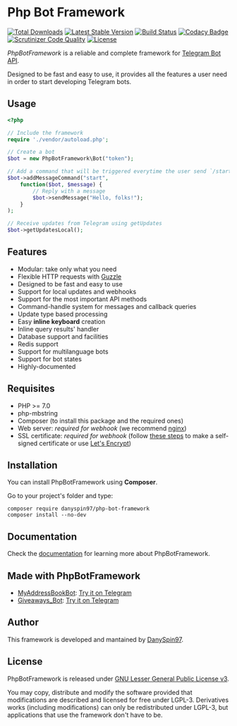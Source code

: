 # Php Bot Framework
[![Total Downloads](https://poser.pugx.org/danyspin97/php-bot-framework/downloads)](https://packagist.org/packages/danyspin97/php-bot-framework)<Paste>
[![Latest Stable Version](https://poser.pugx.org/danyspin97/php-bot-framework/v/stable)](https://packagist.org/packages/danyspin97/php-bot-framework)
[![Build Status](https://travis-ci.org/DanySpin97/PhpBotFramework.svg?branch=master)](https://travis-ci.org/DanySpin97/PhpBotFramework)
[![Codacy Badge](https://api.codacy.com/project/badge/Grade/6254e3eccc93497997dae21e57a452ac)](https://www.codacy.com/app/danyspin97/PhpBotFramework?utm_source=github.com&amp;utm_medium=referral&amp;utm_content=DanySpin97/PhpBotFramework&amp;utm_campaign=Badge_Grade)
[![Scrutinizer Code Quality](https://scrutinizer-ci.com/g/DanySpin97/PhpBotFramework/badges/quality-score.png?b=master)](https://scrutinizer-ci.com/g/DanySpin97/PhpBotFramework/?branch=master)
[![License](https://poser.pugx.org/danyspin97/php-bot-framework/license)](https://packagist.org/packages/danyspin97/php-bot-framework)


*PhpBotFramework* is a reliable and complete framework for [Telegram Bot API](https://core.telegram.org/bots/api).

Designed to be fast and easy to use, it provides all the features a user need in order to start developing Telegram bots.

## Usage

```php
<?php

// Include the framework
require './vendor/autoload.php';

// Create a bot
$bot = new PhpBotFramework\Bot("token");

// Add a command that will be triggered everytime the user send `/start`
$bot->addMessageCommand("start",
    function($bot, $message) {
        // Reply with a message
        $bot->sendMessage("Hello, folks!");
    }
);

// Receive updates from Telegram using getUpdates
$bot->getUpdatesLocal();
```

## Features
- Modular: take only what you need
- Flexible HTTP requests with [Guzzle](https://github.com/guzzle/guzzle)
- Designed to be fast and easy to use
- Support for local updates and webhooks
- Support for the most important API methods
- Command-handle system for messages and callback queries
- Update type based processing
- Easy **inline keyboard** creation
- Inline query results' handler
- Database support and facilities
- Redis support
- Support for multilanguage bots
- Support for bot states
- Highly-documented

## Requisites
- PHP >= 7.0
- php-mbstring
- Composer (to install this package and the required ones)
- Web server: *required for webhook* (we recommend [nginx](http://nginx.org/))
- SSL certificate: *required for webhook* (follow [these steps](https://devcenter.heroku.com/articles/ssl-certificate-self) to make a self-signed certificate or use [Let's Encrypt](https://letsencrypt.org/))

## Installation
You can install PhpBotFramework using **Composer**.

Go to your project's folder and type:

```shell
composer require danyspin97/php-bot-framework
composer install --no-dev
```

## Documentation
Check the [documentation](https://danyspin97.github.io/PhpBotFramework/) for learning more about PhpBotFramework.

## Made with PhpBotFramework
- [MyAddressBookBot](https://github.com/DanySpin97/MyAddressBookBot): [Try it on Telegram](https://telegram.me/myaddressbookbot)
- [Giveaways_Bot](https://github.com/DanySpin97/GiveawaysBot): [Try it on Telegram](https://telegram.me/giveaways_bot)

## Author
This framework is developed and mantained by [DanySpin97](https://github.com/DanySpin97).

## License
PhpBotFramework is released under [GNU Lesser General Public License v3](https://www.gnu.org/licenses/lgpl-3.0.en.html).

You may copy, distribute and modify the software provided that modifications are described and licensed for free under LGPL-3. Derivatives works (including modifications) can only be redistributed under LGPL-3, but applications that use the framework don't have to be.
